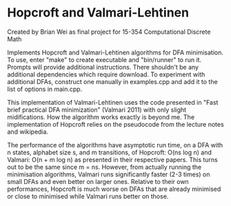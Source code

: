 # Hopcroft and Valmari-Lehtinen

Created by Brian Wei as final project for 15-354 Computational Discrete Math

Implements Hopcroft and Valmari-Lehtinen algorithms for DFA minimisation.  To use, enter "make" to create executable and "bin/runner" to run it.  Prompts will provide additional instructions.  There shouldn't be any additional dependencies which require download.  To experiment with additional DFAs, construct one manually in examples.cpp and add it to the list of options in main.cpp.

This implementation of Valmari-Lehtinen uses the code presented in "Fast brief practical DFA minimization" (Valmari 2011) with only slight midifications.  How the algorithm works exactly is beyond me.  The implementation of Hopcroft relies on the pseudocode from the lecture notes and wikipedia.

The performance of the algorithms have asymptotic run time, on a DFA with n states, alphabet size s, and m transitions, of Hopcroft: O(ns log n) and Valmari: O(n + m log n) as presented in their respective papers.  This turns out to be the same since m = ns.  However, from actually running the minimisation algorithms, Valmari runs significantly faster (2-3 times) on small DFAs and even better on larger ones.  Relative to their own performances, Hopcroft is much worse on DFAs that are already minimised or close to minimised while Valmari runs better on those.
